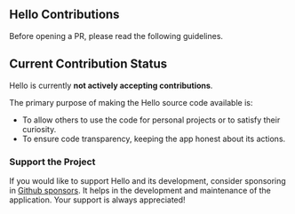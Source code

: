 ## Hello Contributions

Before opening a PR, please read the following guidelines.

## Current Contribution Status

Hello is currently **not actively accepting contributions**.

The primary purpose of making the Hello source code available is:

- To allow others to use the code for personal projects or to satisfy their curiosity.
- To ensure code transparency, keeping the app honest about its actions.

### Support the Project

If you would like to support Hello and its development, consider sponsoring in [Github sponsors](https://github.com/sponsors/vasanthv). It helps in the development and maintenance of the application. Your support is always appreciated!
